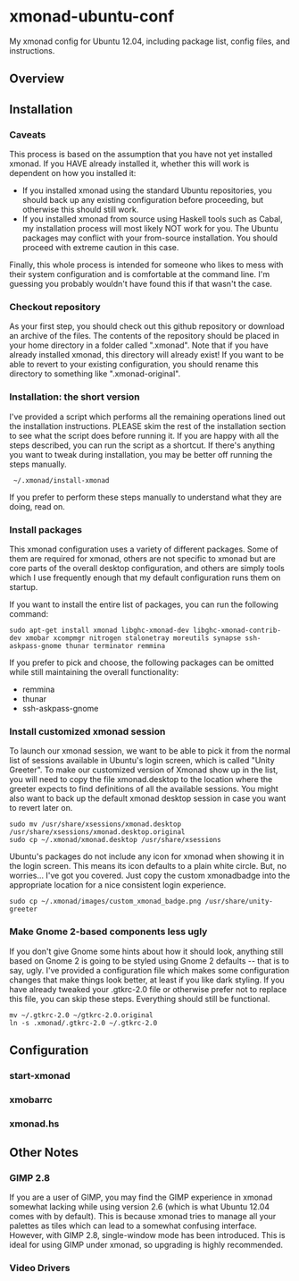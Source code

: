 xmonad-ubuntu-conf
==================

My xmonad config for Ubuntu 12.04, including package list, config files, and instructions.

Overview
--------

Installation
------------

### Caveats ###

This process is based on the assumption that you have not yet installed xmonad. If you HAVE already installed it, whether this will work is dependent on how you installed it:
* If you installed xmonad using the standard Ubuntu repositories, you should back up any existing configuration before proceeding, but otherwise this should still work.
* If you installed xmonad from source using Haskell tools such as Cabal, my installation process will most likely NOT work for you. The Ubuntu packages may conflict with your from-source installation. You should proceed with extreme caution in this case.  

Finally, this whole process is intended for someone who likes to mess with their system configuration and is comfortable at the command line. I'm guessing you probably wouldn't have found this if that wasn't the case.

### Checkout repository ###

As your first step, you should check out this github repository or download an archive of the files. The contents of the repository should be placed in your home directory in a folder called ".xmonad". Note that if you have already installed xmonad, this directory will already exist! If you want to be able to revert to your existing configuration, you should rename this directory to something like ".xmonad-original".

### Installation: the short version ###

I've provided a script which performs all the remaining operations lined out the installation instructions. PLEASE skim the rest of the installation section to see what the script does before running it. If you are happy with all the steps described, you can run the script as a shortcut. If there's anything you want to tweak during installation, you may be better off running the steps manually.
   
     ~/.xmonad/install-xmonad

If you prefer to perform these steps manually to understand what they are doing, read on.

### Install packages ###

This xmonad configuration uses a variety of different packages. Some of them are required for xmonad, others are not specific to xmonad but are core parts of the overall desktop configuration, and others are simply tools which I use frequently enough that my default configuration runs them on startup.

If you want to install the entire list of packages, you can run the following command:

    sudo apt-get install xmonad libghc-xmonad-dev libghc-xmonad-contrib-dev xmobar xcompmgr nitrogen stalonetray moreutils synapse ssh-askpass-gnome thunar terminator remmina

If you prefer to pick and choose, the following packages can be omitted while still maintaining the overall functionality:
 * remmina
 * thunar
 * ssh-askpass-gnome

### Install customized xmonad session ###

To launch our xmonad session, we want to be able to pick it from the normal list of sessions available in Ubuntu's login screen, which is called "Unity Greeter". To make our customized version of Xmonad show up in the list, you will need to copy the file xmonad.desktop to the location where the greeter expects to find definitions of all the available sessions. You might also want to back up the default xmonad desktop session in case you want to revert later on.

    sudo mv /usr/share/xsessions/xmonad.desktop /usr/share/xsessions/xmonad.desktop.original
    sudo cp ~/.xmonad/xmonad.desktop /usr/share/xsessions

Ubuntu's packages do not include any icon for xmonad when showing it in the login screen. This means its icon defaults to a plain white circle. But, no worries... I've got you covered. Just copy the custom xmonadbadge into the appropriate location for a nice consistent login experience. 

    sudo cp ~/.xmonad/images/custom_xmonad_badge.png /usr/share/unity-greeter

### Make Gnome 2-based components less ugly ###

If you don't give Gnome some hints about how it should look, anything still based on Gnome 2 is going to be styled using Gnome 2 defaults -- that is to say, ugly. I've provided a configuration file which makes some configuration changes that make things look better, at least if you like dark styling. If you have already tweaked your .gtkrc-2.0 file or otherwise prefer not to replace this file, you can skip these steps. Everything should still be functional.

    mv ~/.gtkrc-2.0 ~/gtkrc-2.0.original
    ln -s .xmonad/.gtkrc-2.0 ~/.gtkrc-2.0

Configuration
-------------

### start-xmonad ###

### xmobarrc ###

### xmonad.hs ###

Other Notes
-----------

### GIMP 2.8 ###

If you are a user of GIMP, you may find the GIMP experience in xmonad somewhat lacking while using version 2.6 (which is what Ubuntu 12.04 comes with by default). This is because xmonad tries to manage all your palettes as tiles which can lead to a somewhat confusing interface. However, with GIMP 2.8, single-window mode has been introduced. This is ideal for using GIMP under xmonad, so upgrading is highly recommended.

### Video Drivers ###
